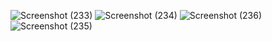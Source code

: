 ![Screenshot (233)](https://github.com/user-attachments/assets/b376d701-3084-4dd7-a9eb-baff571fa68c)
![Screenshot (234)](https://github.com/user-attachments/assets/49424035-005f-4640-9ea2-4264e58aced8)
![Screenshot (236)](https://github.com/user-attachments/assets/3bbcadca-885f-4641-b5b9-d561a041b682)
![Screenshot (235)](https://github.com/user-attachments/assets/3368bba3-fe2c-49d1-9c7b-aa5377c50258)
